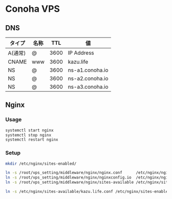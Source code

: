 # Conoha VPS

## DNS

|タイプ|名称|TTL|値|
|---|---|---|---|
|A(通常)|@|3600|IP Address|
|CNAME|www|3600|kazu.life|
|NS|@|3600|ns-a1.conoha.io|
|NS|@|3600|ns-a2.conoha.io|
|NS|@|3600|ns-a3.conoha.io|

## Nginx

### Usage

```bash
systemctl start nginx
systemctl stop nginx
systemctl restart nginx
```

### Setup

```bash
mkdir /etc/nginx/sites-enabled/

ln -s /root/vps_setting/middleware/nginx/nginx.conf      /etc/nginx/nginx.conf
ln -s /root/vps_setting/middleware/nginx/nginxconfig.io  /etc/nginx/nginxconfig.io
ln -s /root/vps_setting/middleware/nginx/sites-available /etc/nginx/sites-available

ln -s /etc/nginx/sites-available/kazu.life.conf /etc/nginx/sites-enabled/kazu.life.conf
```
